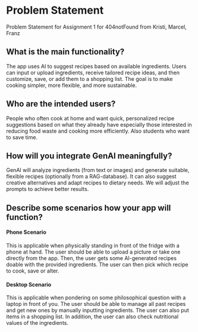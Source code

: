 # Problem Statement
Problem Statement for Assignment 1 for 404notFound from Kristi, Marcel, Franz

## What is the main functionality?
The app uses AI to suggest recipes based on available ingredients. Users can input or upload ingredients, receive tailored recipe ideas, and then customize, save, or add them to a shopping list. The goal is to make cooking simpler, more flexible, and more sustainable.
## Who are the intended users?
People who often cook at home and want quick, personalized recipe suggestions based on what they already have especially those interested in reducing food waste and cooking more efficiently. Also students who want to save time.
## How will you integrate GenAI meaningfully?
GenAI will analyze ingredients (from text or images) and generate suitable, flexible recipes (optionally from a RAG-database). It can also suggest creative alternatives and adapt recipes to dietary needs. We will adjust the prompts to achieve better results.

## Describe some scenarios how your app will function?
#### Phone Scenario
This is applicable when physically standing in front of the fridge with a phone at hand. The user should be able to upload a picture or take one directly from the app. Then, the user gets some AI-generated recipes doable with the provided ingredients. The user can then pick which recipe to cook, save or alter.

#### Desktop Scenario
This is applicable when pondering on some philosophical question with a laptop in front of you. The user should be able to manage all past recipes and get new ones by manually inputting ingredients. The user can also put items in a shopping list. In addition, the user can also check nutritional values of the ingredients.
